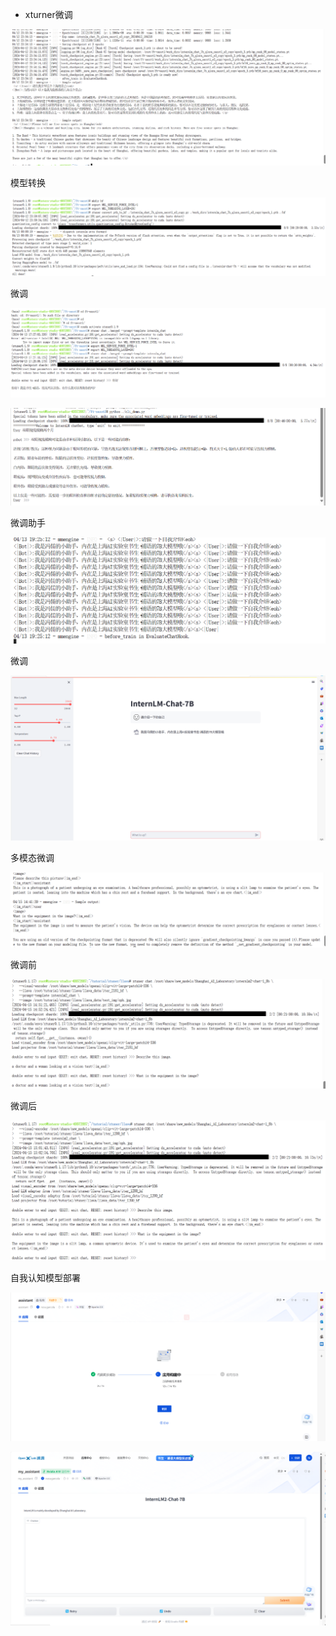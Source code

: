 - xturner微调

![image-20240412235718189](lesson4.assets/image-20240412235718189.png)

模型转换

![image-20240413000149737](lesson4.assets/image-20240413000149737.png)

微调

![image-20240413173423550](lesson4.assets/image-20240413173423550.png)

![image-20240413174133118](lesson4.assets/image-20240413174133118.png)

微调助手

![image-20240413192523854](lesson4.assets/image-20240413192523854.png)

微调

![image-20240413205004540](lesson4.assets/image-20240413205004540.png)



多模态微调



![image-20240415144209698](lesson4.assets/image-20240415144209698.png)



微调前

![image-20240415145448519](lesson4.assets/image-20240415145448519.png)

微调后

![image-20240415150631990](lesson4.assets/image-20240415150631990.png)

自我认知模型部署



![image-20240415172200606](lesson4.assets/image-20240415172200606.png)







![image-20240423003758963](lesson4.assets/image-20240423003758963.png)



























​           
